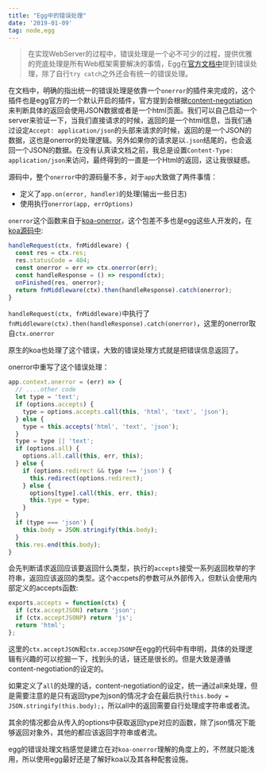 ```yaml
---
title: "Egg中的错误处理"
date: '2019-01-09'
tag: node,egg
---
```


> 在实现WebServer的过程中，错误处理是一个必不可少的过程，提供优雅的兜底处理是所有Web框架需要解决的事情，Egg在[官方文档中](https://eggjs.org/zh-cn/core/error-handling.html)提到错误处理，除了自行`try catch`之外还会有统一的错误处理。

在文档中，明确的指出统一的错误处理是依靠一个`onerror`的插件来完成的，这个插件也是egg官方的一个默认开启的插件，官方提到会根据[content-negotiation](https://restfulapi.net/content-negotiation/)来判断具体的返回会使用JSON数据或者是一个html页面。我们可以自己启动一个server来验证一下，当我们直接请求的时候，返回的是一个html信息，当我们通过设定`Accept: application/json`的头部来请求的时候，返回的是一个JSON的数据，这也是onerror的处理逻辑。另外如果你的请求是以`.json`结尾的，也会返回一个JSON的数据。在没有认真读文档之前，我总是设置`Content-Type: application/json`来访问，最终得到的一直是一个Html的返回，这让我很疑惑。

源码中，整个`onerror`中的源码量不多，对于`app`大致做了两件事情：

- 定义了`app.on(error, handler)`的处理(输出一些日志)
- 使用执行`onerror(app, errOptions)`

`onerror`这个函数来自于[koa-onerror](https://github.com/koajs/onerror)，这个包差不多也是egg这些人开发的，在[koa源码中](https://github.com/koajs/koa/blob/master/lib/application.js):

```javascript
handleRequest(ctx, fnMiddleware) {
  const res = ctx.res;
  res.statusCode = 404;
  const onerror = err => ctx.onerror(err);
  const handleResponse = () => respond(ctx);
  onFinished(res, onerror);
  return fnMiddleware(ctx).then(handleResponse).catch(onerror);
}
```

`handleRequest(ctx, fnMiddleware)`中执行了`fnMiddleware(ctx).then(handleResponse).catch(onerror)`，这里的onerror取自`ctx.onerror`

原生的koa也处理了这个错误，大致的错误处理方式就是把错误信息返回了。

onerror中重写了这个错误处理：

```javascript
app.context.onerror = (err) => {
  // ....other code
  let type = 'text';
  if (options.accepts) {
    type = options.accepts.call(this, 'html', 'text', 'json');
  } else {
    type = this.accepts('html', 'text', 'json');
  }
  type = type || 'text';
  if (options.all) {
    options.all.call(this, err, this);
  } else {
    if (options.redirect && type !== 'json') {
      this.redirect(options.redirect);
    } else {
      options[type].call(this, err, this);
      this.type = type;
    }
  }
  if (type === 'json') {
    this.body = JSON.stringify(this.body);
  }
  this.res.end(this.body);
}
```

会先判断请求返回应该要返回什么类型，执行的`accepts`接受一系列返回枚举的字符串，返回应该返回的类型。这个accpets的参数可从外部传入，但默认会使用内部定义的accepts函数:

```javascript
exports.accepts = function(ctx) {
  if (ctx.acceptJSON) return 'json';
  if (ctx.acceptJSONP) return 'js';
  return 'html';
};
```

这里的`ctx.acceptJSON`和`ctx.accepJSONP`在egg的代码中有申明，具体的处理逻辑有兴趣的可以挖掘一下，找到头的话，链还是很长的。但是大致是遵循content-negotiation的设定的。

如果定义了`all`的处理的话，content-negotiation的设定，统一通过all来处理，但是需要注意的是只有返回type为json的情况才会在最后执行`this.body = JSON.stringify(this.body);`，所以all中的返回需要自行处理成字符串或者流。

其余的情况都会从传入的options中获取返回type对应的函数，除了json情况下能够返回对象外，其他的都应该返回字符串或者流。

egg的错误处理文档感觉是建立在对`koa-onerror`理解的角度上的，不然就只能浅用，所以使用egg最好还是了解好koa以及其各种配套设施。

